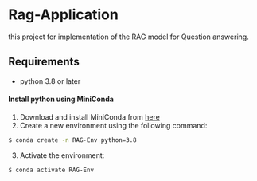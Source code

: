 # Rag-Application

this project for implementation of the RAG model for Question answering.

## Requirements
 - python 3.8 or later

 #### Install python using MiniConda

 1) Download and install MiniConda from [here]()
 2) Create a new environment using the following command:
 ```bash
 $ conda create -n RAG-Env python=3.8
 ```
 3) Activate the environment:
 ```bash
 $ conda activate RAG-Env
 ```
 